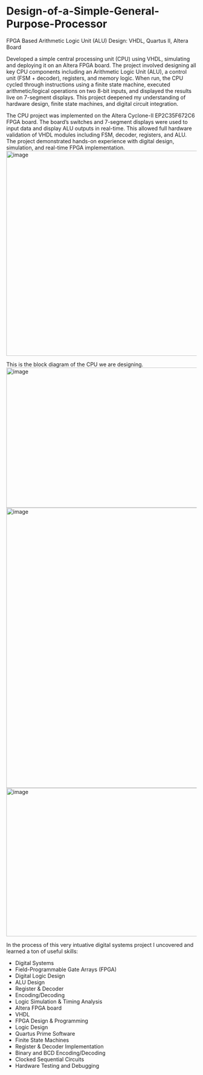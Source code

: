 # Design-of-a-Simple-General-Purpose-Processor
FPGA Based Arithmetic Logic Unit (ALU) Design: VHDL, Quartus II, Altera Board

Developed a simple central processing unit (CPU) using VHDL, simulating and deploying it on an Altera FPGA board. The project involved designing all key CPU components including an Arithmetic Logic Unit (ALU), a control unit (FSM + decoder), registers, and memory logic. When run, the CPU cycled through instructions using a finite state machine, executed arithmetic/logical operations on two 8-bit inputs, and displayed the results live on 7-segment displays. This project deepened my understanding of hardware design, finite state machines, and digital circuit integration.


The CPU project was implemented on the Altera Cyclone-II EP2C35F672C6 FPGA board. The board’s switches and 7-segment displays were used to input data and display ALU outputs in real-time. This allowed full hardware validation of VHDL modules including FSM, decoder, registers, and ALU. The project demonstrated hands-on experience with digital design, simulation, and real-time FPGA implementation.
<img width="800" height="543" alt="image" src="https://github.com/user-attachments/assets/4ceb8c6f-4dcc-45e1-96d0-5786865b6bff" />

This is the block diagram of the CPU we are designing.
<img width="581" height="371" alt="image" src="https://github.com/user-attachments/assets/ccf3a1e7-f9a0-48a9-87f5-3549356de5ff" />
<img width="608" height="742" alt="image" src="https://github.com/user-attachments/assets/ba447c88-1110-4699-b98c-0f7a002a35b7" />
<img width="800" height="393" alt="image" src="https://github.com/user-attachments/assets/d82b08c9-1af0-46e1-a2c5-34ecbb270e95" />

In the process of this very intuative digital systems project I uncovered and learned a ton of useful skills:
- Digital Systems
- Field-Programmable Gate Arrays (FPGA)
- Digital Logic Design
- ALU Design
- Register & Decoder
- Encoding/Decoding
- Logic Simulation & Timing Analysis
- Altera FPGA board
- VHDL
- FPGA Design & Programming
- Logic Design
- Quartus Prime Software
- Finite State Machines
- Register & Decoder Implementation
- Binary and BCD Encoding/Decoding
- Clocked Sequential Circuits
- Hardware Testing and Debugging
